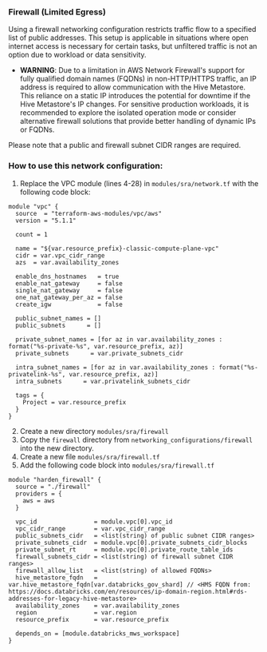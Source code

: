 ### Firewall (Limited Egress)
Using a firewall networking configuration restricts traffic flow to a specified list of public addresses. This setup is applicable in situations where open internet access is necessary for certain tasks, but unfiltered traffic is not an option due to workload or data sensitivity.

- **WARNING**: Due to a limitation in AWS Network Firewall's support for fully qualified domain names (FQDNs) in non-HTTP/HTTPS traffic, an IP address is required to allow communication with the Hive Metastore. This reliance on a static IP introduces the potential for downtime if the Hive Metastore's IP changes. For sensitive production workloads, it is recommended to explore the isolated operation mode or consider alternative firewall solutions that provide better handling of dynamic IPs or FQDNs.

Please note that a public and firewall subnet CIDR ranges are required.

### How to use this network configuration:
1. Replace the VPC module (lines 4-28) in `modules/sra/network.tf` with the following code block:
```
module "vpc" {
  source  = "terraform-aws-modules/vpc/aws"
  version = "5.1.1"

  count = 1

  name = "${var.resource_prefix}-classic-compute-plane-vpc"
  cidr = var.vpc_cidr_range
  azs  = var.availability_zones

  enable_dns_hostnames   = true
  enable_nat_gateway     = false
  single_nat_gateway     = false
  one_nat_gateway_per_az = false
  create_igw             = false

  public_subnet_names = []
  public_subnets      = []

  private_subnet_names = [for az in var.availability_zones : format("%s-private-%s", var.resource_prefix, az)]
  private_subnets      = var.private_subnets_cidr

  intra_subnet_names = [for az in var.availability_zones : format("%s-privatelink-%s", var.resource_prefix, az)]
  intra_subnets      = var.privatelink_subnets_cidr

  tags = {
    Project = var.resource_prefix
  }
}
```
2. Create a new directory `modules/sra/firewall`
3. Copy the `firewall` directory from `networking_configurations/firewall` into the new directory.
3. Create a new file `modules/sra/firewall.tf`
4. Add the following code block into `modules/sra/firewall.tf`
```
module "harden_firewall" {
  source = "./firewall"
  providers = {
    aws = aws
  }

  vpc_id                = module.vpc[0].vpc_id
  vpc_cidr_range        = var.vpc_cidr_range
  public_subnets_cidr   = <list(string) of public subnet CIDR ranges>
  private_subnets_cidr  = module.vpc[0].private_subnets_cidr_blocks
  private_subnet_rt     = module.vpc[0].private_route_table_ids
  firewall_subnets_cidr = <list(string) of firewall subnet CIDR ranges>
  firewall_allow_list   = <list(string) of allowed FQDNs>
  hive_metastore_fqdn   = var.hive_metastore_fqdn[var.databricks_gov_shard] // <HMS FQDN from: https://docs.databricks.com/en/resources/ip-domain-region.html#rds-addresses-for-legacy-hive-metastore>
  availability_zones    = var.availability_zones
  region                = var.region
  resource_prefix       = var.resource_prefix

  depends_on = [module.databricks_mws_workspace]
}
```
